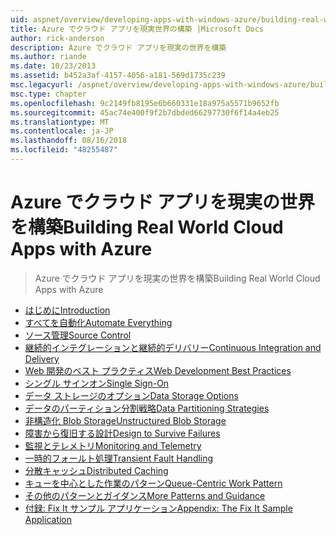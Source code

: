 ```yaml
---
uid: aspnet/overview/developing-apps-with-windows-azure/building-real-world-cloud-apps-with-windows-azure/index
title: Azure でクラウド アプリを現実世界の構築 |Microsoft Docs
author: rick-anderson
description: Azure でクラウド アプリを現実の世界を構築
ms.author: riande
ms.date: 10/23/2013
ms.assetid: b452a3af-4157-4056-a181-569d1735c239
msc.legacyurl: /aspnet/overview/developing-apps-with-windows-azure/building-real-world-cloud-apps-with-windows-azure
msc.type: chapter
ms.openlocfilehash: 9c2149fb8195e6b660331e18a975a5571b9652fb
ms.sourcegitcommit: 45ac74e400f9f2b7dbded66297730f6f14a4eb25
ms.translationtype: MT
ms.contentlocale: ja-JP
ms.lasthandoff: 08/16/2018
ms.locfileid: "48255487"
---
```

<a name="building-real-world-cloud-apps-with-azure"></a><span data-ttu-id="8f0a9-103">Azure でクラウド アプリを現実の世界を構築</span><span class="sxs-lookup"><span data-stu-id="8f0a9-103">Building Real World Cloud Apps with Azure</span></span>
====================
> <span data-ttu-id="8f0a9-104">Azure でクラウド アプリを現実の世界を構築</span><span class="sxs-lookup"><span data-stu-id="8f0a9-104">Building Real World Cloud Apps with Azure</span></span>


- [<span data-ttu-id="8f0a9-105">はじめに</span><span class="sxs-lookup"><span data-stu-id="8f0a9-105">Introduction</span></span>](introduction.md)
- [<span data-ttu-id="8f0a9-106">すべてを自動化</span><span class="sxs-lookup"><span data-stu-id="8f0a9-106">Automate Everything</span></span>](automate-everything.md)
- [<span data-ttu-id="8f0a9-107">ソース管理</span><span class="sxs-lookup"><span data-stu-id="8f0a9-107">Source Control</span></span>](source-control.md)
- [<span data-ttu-id="8f0a9-108">継続的インテグレーションと継続的デリバリー</span><span class="sxs-lookup"><span data-stu-id="8f0a9-108">Continuous Integration and Delivery</span></span>](continuous-integration-and-continuous-delivery.md)
- [<span data-ttu-id="8f0a9-109">Web 開発のベスト プラクティス</span><span class="sxs-lookup"><span data-stu-id="8f0a9-109">Web Development Best Practices</span></span>](web-development-best-practices.md)
- [<span data-ttu-id="8f0a9-110">シングル サインオン</span><span class="sxs-lookup"><span data-stu-id="8f0a9-110">Single Sign-On</span></span>](single-sign-on.md)
- [<span data-ttu-id="8f0a9-111">データ ストレージのオプション</span><span class="sxs-lookup"><span data-stu-id="8f0a9-111">Data Storage Options</span></span>](data-storage-options.md)
- [<span data-ttu-id="8f0a9-112">データのパーティション分割戦略</span><span class="sxs-lookup"><span data-stu-id="8f0a9-112">Data Partitioning Strategies</span></span>](data-partitioning-strategies.md)
- [<span data-ttu-id="8f0a9-113">非構造化 Blob Storage</span><span class="sxs-lookup"><span data-stu-id="8f0a9-113">Unstructured Blob Storage</span></span>](unstructured-blob-storage.md)
- [<span data-ttu-id="8f0a9-114">障害から復旧する設計</span><span class="sxs-lookup"><span data-stu-id="8f0a9-114">Design to Survive Failures</span></span>](design-to-survive-failures.md)
- [<span data-ttu-id="8f0a9-115">監視とテレメトリ</span><span class="sxs-lookup"><span data-stu-id="8f0a9-115">Monitoring and Telemetry</span></span>](monitoring-and-telemetry.md)
- [<span data-ttu-id="8f0a9-116">一時的フォールト処理</span><span class="sxs-lookup"><span data-stu-id="8f0a9-116">Transient Fault Handling</span></span>](transient-fault-handling.md)
- [<span data-ttu-id="8f0a9-117">分散キャッシュ</span><span class="sxs-lookup"><span data-stu-id="8f0a9-117">Distributed Caching</span></span>](distributed-caching.md)
- [<span data-ttu-id="8f0a9-118">キューを中心とした作業のパターン</span><span class="sxs-lookup"><span data-stu-id="8f0a9-118">Queue-Centric Work Pattern</span></span>](queue-centric-work-pattern.md)
- [<span data-ttu-id="8f0a9-119">その他のパターンとガイダンス</span><span class="sxs-lookup"><span data-stu-id="8f0a9-119">More Patterns and Guidance</span></span>](more-patterns-and-guidance.md)
- [<span data-ttu-id="8f0a9-120">付録: Fix It サンプル アプリケーション</span><span class="sxs-lookup"><span data-stu-id="8f0a9-120">Appendix: The Fix It Sample Application</span></span>](the-fix-it-sample-application.md)
